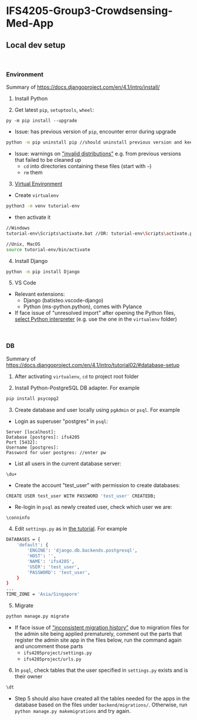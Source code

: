 # IFS4205-Group3-Crowdsensing-Med-App

## Local dev setup

&nbsp;

### Environment

Summary of https://docs.djangoproject.com/en/4.1/intro/install/

1. Install Python

2. Get latest `pip`, `setuptools`, `wheel`:
```
py -m pip install --upgrade
```
- Issue: has previous version of `pip`, encounter error during upgrade
```bash
python -m pip uninstall pip //should uninstall previous version and keep new verion
```
- Issue: warnings on ["invalid distributions"](https://stackoverflow.com/questions/68880743/why-do-i-get-this-when-using-pip-warning-ignoring-invalid-distribution-ip) e.g. from previous versions that failed to be cleaned up
    - `cd` into directories containing these files (start with `~`)
    - `rm` them


3. [Virtual Environment](https://docs.python.org/3/tutorial/venv.html)
- Create `virtualenv`
```bash
python3 -m venv tutorial-env
```
- then activate it
```bash
//Windows
tutorial-env\Scripts\activate.bat //OR: tutorial-env\Scripts\activate.ps1

//Unix, MacOS
source tutorial-env/bin/activate
```

4. Install Django
```bash
python -m pip install Django
```

5. VS Code
- Relevant extensions:
    - Django (batisteo.vscode-django)
    - Python (ms-python.python), comes with Pylance
- If face issue of "unresolved import" after opening the Python files, [select Python interpreter](https://stackoverflow.com/questions/53939751/pylint-unresolved-import-error-in-visual-studio-code) (e.g. use the one in the `virtualenv` folder)

&nbsp;

### DB

Summary of https://docs.djangoproject.com/en/4.1/intro/tutorial02/#database-setup

1. After activating `virtualenv`, `cd` to project root folder

2. Install Python-PostgreSQL DB adapter. For example
```bash
pip install psycopg2
```

3. Create database and user locally using `pgAdmin` or `psql`. For example

- Login as superuser "postgres" in `psql`:
```
Server [localhost]:
Database [postgres]: ifs4205
Port [5432]:
Username [postgres]:
Password for user postgres: //enter pw
```

- List all users in the current database server:
```
\du+ 
```

- Create the account "test_user" with permission to create databases:
```bash
CREATE USER test_user WITH PASSWORD 'test_user' CREATEDB; 
```

- Re-login in `psql` as newly created user, check which user we are:
```
\conninfo
```

4. Edit `settings.py` as in [the tutorial](https://docs.djangoproject.com/en/4.1/intro/tutorial02/#database-setup). For example
```bash
DATABASES = {
    'default': {
        'ENGINE': 'django.db.backends.postgresql',
        'HOST': '',
        'NAME': 'ifs4205',
        'USER': 'test_user',
        'PASSWORD': 'test_user',
    }
}
...
TIME_ZONE = 'Asia/Singapore'
```

5. Migrate
```bash
python manage.py migrate
```
- If face issue of ["inconsistent migration history"](https://stackoverflow.com/questions/44651760/django-db-migrations-exceptions-inconsistentmigrationhistory) due to migration files for the admin site being applied prematurely,
comment out the parts that register the admin site app in the files below, run the command again and uncomment those parts
    - `ifs4205project/settings.py`
    - `ifs4205project/urls.py`

6. In `psql`, check tables that the user specified in `settings.py` exists and is their owner
```bash
\dt
```
- Step 5 should also have created all the tables needed for the apps in the database based on the files under `backend/migrations/`.
Otherwise, run `python manage.py makemigrations` and try again.

